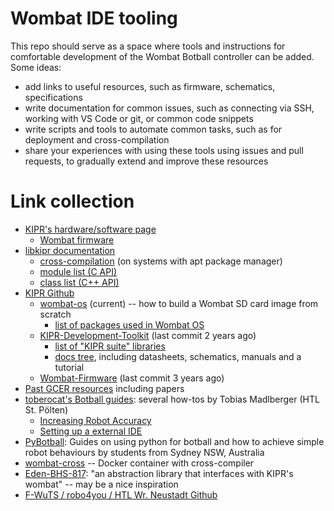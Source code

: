 # Wombat IDE tooling

This repo should serve as a space where tools and instructions for comfortable development of the Wombat Botball controller can be added. Some ideas:

- add links to useful resources, such as firmware, schematics, specifications
- write documentation for common issues, such as connecting via SSH, working with VS Code or git, or common code snippets
- write scripts and tools to automate common tasks, such as for deployment and cross-compilation
- share your experiences with using these tools using issues and pull requests, to gradually extend and improve these resources

# Link collection

- [KIPR's hardware/software page](https://www.kipr.org/kipr/hardware-software)
  - [Wombat firmware](https://www.kipr.org/kipr/hardware-software/kipr-wombat-firmware)
- [libkipr documentation](https://www.kipr.org/doc/index.html)
  - [cross-compilation](https://www.kipr.org/doc/index.html#autotoc_md5) (on systems with apt package manager)
  - [module list (C API)](https://www.kipr.org/doc/modules.html)
  - [class list (C++ API)](https://www.kipr.org/doc/annotated.html)
- [KIPR Github](https://github.com/kipr)
  - [wombat-os](https://github.com/kipr/wombat-os) (current) -- how to build a Wombat SD card image from scratch
    - [list of packages used in Wombat OS](https://github.com/kipr/wombat-os?tab=readme-ov-file#required-packages)
  - [KIPR-Development-Toolkit](https://github.com/kipr/KIPR-Development-Toolkit) (last commit 2 years ago)
    - [list of "KIPR suite" libraries](https://github.com/kipr/KIPR-Development-Toolkit?tab=readme-ov-file#kipr-suite)
    - [docs tree](https://github.com/kipr/KIPR-Development-Toolkit/tree/master/Docs), including datasheets, schematics, manuals and a tutorial
  - [Wombat-Firmware](https://github.com/kipr/Wombat-Firmware) (last commit 3 years ago)
- [Past GCER resources](https://www.kipr.org/gcer/about-gcer/gcer-resources) including papers
- [toberocat's Botball guides](https://toberocat.github.io/libwallaby/): several how-tos by Tobias Madlberger (HTL St. Pölten)
  - [Increasing Robot Accuracy](https://toberocat.github.io/libwallaby/increasing-robot-accuracy.html)
  - [Setting up a external IDE](https://toberocat.github.io/libwallaby/setting-up-a-external-ide.html)
- [PyBotball](http://pybotball.org/): Guides on using python for botball and how to achieve simple robot behaviours by students from Sydney NSW, Australia
- [wombat-cross](https://github.com/PRIArobotics/wombat-cross) -- Docker container with cross-compiler
- [Eden-BHS-817](https://github.com/bhsaztecs/Eden-BHS-817): "an abstraction library that interfaces with KIPR's wombat" -- may be a nice inspiration
- [F-WuTS / robo4you / HTL Wr. Neustadt Github](https://github.com/orgs/F-WuTS)
